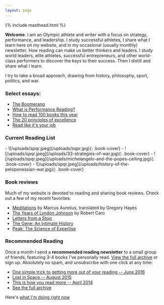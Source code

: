 ```yaml
---
layout: page
---
```


{% include masthead.html %}

**Welcome**. I am an Olympic athlete and writer with a focus on strategy, performance, and leadership. I study successful athletes, I share what I learn here on my website, and in my occasional (usually monthly) newsletter. How reading can make us better thinkers and leaders. I study world leaders, elite athletes, successful entrepreneurs, and other world-class performers to discover the keys to their success. Then I distill and share what I learn.

I try to take a broad approach, drawing from history, philosophy, sport, politics, and war.

### Select essays:

- [The Boomerang](/the-boomerang)
- [What is Performance Reading?](/what-is-performance-reading)
- [How to read 100 books this year]()
- [The 20 principles of excellence]()
- [Read like it's your job]()

### Current Reading List

<div class="currently-reading" markdown="1">
- ![/uploads/spqr.jpeg](/uploads/sqpr.jpg){: .book-cover}
- ![/uploads/spqr.jpeg](/uploads/33-strategies-of-war.jpg){: .book-cover}
- ![/uploads/spqr.jpeg](/uploads/michelangelo-and-the-popes-ceiling.jpg){: .book-cover}
- ![/uploads/spqr.jpeg](/uploads/history-of-the-peloponessian-war.jpg){: .book-cover}

</div>

### Book reviews

Much of my website is devoted to reading and sharing book reviews. Check out a few of my recent favorites:

- [Meditations]() by Marcus Aurelius, translated by Gregory Hayes
- [The Years of Lyndon Johnson]() by Robert Caro
- [Letters from a Stoic]()
- [The Gene: An Intimate History]()
- [Peak: The Science of Expertise]()

### Recommended Reading

Once a month I send a **recommended reading newsletter** to a small group of friends, featuring 3-4 books I've personally read. [View the full archive]() or sign up. Absolutely no spam, and unsubscribe with one click at any time:

- [One simple trick to getting more out of your reading -- June 2016]()
- [Lost in Space -- August 2015]()
- [This is how you read more -- April 2014]()
- [See the full archive]()

Here's [what I'm doing right now](/now)
